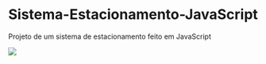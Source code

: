 # Sistema-Estacionamento-JavaScript

Projeto de um sistema de estacionamento feito em JavaScript

<img src="https://user-images.githubusercontent.com/68359459/130145069-00063b8d-e9a1-4080-b124-118b32496ceb.png">

